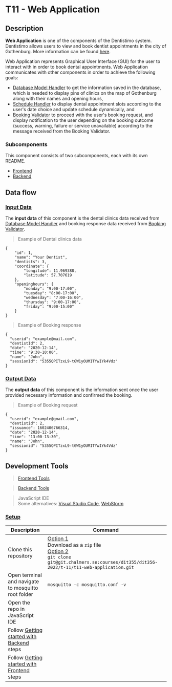 # T11 - Web Application

## Description

**Web Application** is one of the components of the Dentistimo system. Dentistimo allows users to view and book dentist appointments in the city of Gothenburg. More information can be found [here](https://github.com/litvem/T11_Project_Documentation).

Web Application represents Graphical User Interface (GUI) for the user to interact with in order to book dental appointments. Web Application communicates with other components in order to achieve the following goals:

- [Database Model Handler](https://github.com/litvem/T11_Database_Model_Handler) to get the information saved in the database, which is needed to display pins of clinics on the map of Gothenburg along with their names and opening hours,
- [Schedule Handler](https://github.com/litvem/T11_Schedule_Handler) to display dental appointment slots according to the user's date choice and update schedule dynamically, and
- [Booking Validator](https://github.com/litvem/T11_Booking_Validator) to proceed with the user's booking request, and display notification to the user depending on the booking outcome (success, warning, failure or service unavailable) according to the message received from the Booking Validator.

### Subcomponents

This component consists of two subcomponents, each with its own README.

- [Frontend](./frontend/README.md)
- [Backend](./backend/README.md)

## **Data flow**

### **<ins>Input Data</ins>**

The **input data** of this component is the dental clinics data received from [Database Model Handler](https://github.com/litvem/T11_Database_Model_Handler) and booking response data received from [Booking Validator](https://github.com/litvem/T11_Booking_Validator).

>Example of Dental clinics data

```
{
    "id": 1,
    "name": "Your Dentist",
    "dentists": 3,
    "coordinate": {
        "longitude": 11.969388,
        "latitude": 57.707619
    },
    "openinghours": {
        "monday": "9:00-17:00",
        "tuesday": "8:00-17:00",
        "wednesday": "7:00-16:00",
        "thursday": "9:00-17:00",
        "friday": "9:00-15:00"
    }
}
```

>Example of Booking response

```
{
  "userid": "example@mail.com",
  "dentistId": 2,
  "date": "2020-12-14",
  "time": "9:30-10:00",
  "name": "John",
  "sessionId": "5355QPITzxL9-tGW1yOUMITYwIYk4Vdz"
}
```

### **<ins>Output Data</ins>**

The **output data** of this component is the information sent once the user provided necessary information and confirmed the booking.

>Example of Booking request

```
{
  "userid": "example@gmail.com",
  "dentistid": 2,
  "issuance": 1602406766314,
  "date": "2020-12-14",
  "time": "13:00-13:30",
  "name": "John",
  "sessionid": "5355QPITzxL9-tGW1yOUMITYwIYk4Vdz"
}
```

## **Development Tools**

> [Frontend Tools](./frontend/README.md#development-tools)

> [Backend Tools](./backend/README.md#development-tools)

> JavaScript IDE <br> Some alternatives: [Visual Studio Code](https://visualstudio.microsoft.com/downloads/), [WebStorm](https://www.jetbrains.com/webstorm/download/)

### **<ins>Setup</ins>**

| Description                                                                                      | Command                                                                                                                                                             |
|--------------------------------------------------------------------------------------------------|---------------------------------------------------------------------------------------------------------------------------------------------------------------------|
| Clone this repository                                                                            | <ins>Option 1</ins><br> Download as a `zip` file<br> <ins>Option 2</ins><br>`git clone git@git.chalmers.se:courses/dit355/dit356-2022/t-11/t11-web-application.git` |
| Open terminal and navigate to mosquitto root folder                                              | `mosquitto -c mosquitto.conf -v `                                                                                                                                   |
| Open the repo in JavaScript IDE                                                                  |                                                                                                                                                                     |
| Follow [Getting started with Backend](./backend/README.md#getting-started-with-backend) steps    |                                                                                                                                                                     |
| Follow [Getting started with Frontend](./frontend/README.md#getting-started-with-frontend) steps |                                                                                                                                                                     |











